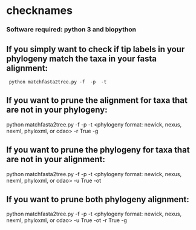 # checknames
### Software required: python 3 and biopython

## If you simply want to check if tip labels in your phylogeny match the taxa in your fasta alignment:

<pre><code> python matchfasta2tree.py -f <yourfastaalignmet> -p <yourtreefile> -t <phylogeny format: newick, nexus, nexml, phyloxml, or cdao> </code></pre>

## If you want to prune the alignment for taxa that are not in your phylogeny:

python matchfasta2tree.py -f <yourfastaalignmet> -p <yourtreefile> -t <phylogeny format: newick, nexus, nexml, phyloxml, or cdao> -r True -g <outputalignment>

## If you want to prune the phylogeny for taxa that are not in your alignment:

python matchfasta2tree.py -f <yourfastaalignmet> -p <yourtreefile> -t <phylogeny format: newick, nexus, nexml, phyloxml, or cdao> -u True -ot <outputtreefile>

## If you want to prune both phylogeny alignment:

python matchfasta2tree.py -f <yourfastaalignmet> -p <yourtreefile> -t <phylogeny format: newick, nexus, nexml, phyloxml, or cdao> -u True -ot <outputtreefilet> -r True -g <outputalignment>


